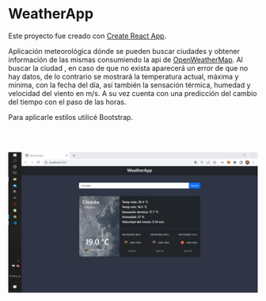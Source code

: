 # WeatherApp

Este proyecto fue creado con [Create React App](https://github.com/facebook/create-react-app).

Aplicación meteorológica dónde se pueden buscar ciudades y obtener información de las mismas consumiendo la api de [OpenWeatherMap](https://openweathermap.org).
Al buscar la ciudad , en caso de que no exista aparecerá un error de que no hay datos, de lo contrario se mostrará la temperatura actual, máxima y mínima, con la fecha del día, así también la sensación térmica, humedad y velocidad del viento en m/s. 
A su vez cuenta con una predicción del cambio del tiempo con el paso de las horas.

Para aplicarle estilos utilicé Bootstrap.


<br/>

<br/>
<p>
 <img alignself=center width=800px src="fotoreadme.jpeg"  alt="readme" />
</p>